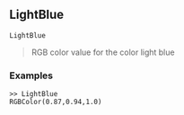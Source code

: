 ## LightBlue

```
LightBlue
```

> RGB color value for the color light blue

### Examples

```
>> LightBlue
RGBColor(0.87,0.94,1.0)
```
